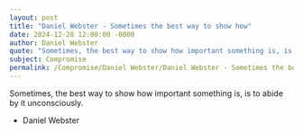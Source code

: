 ```yaml
---
layout: post
title: "Daniel Webster - Sometimes the best way to show how"
date: 2024-12-28 12:00:00 -0000
author: Daniel Webster
quote: "Sometimes, the best way to show how important something is, is to abide by it unconsciously."
subject: Compromise
permalink: /Compromise/Daniel Webster/Daniel Webster - Sometimes the best way to show how
---
```


Sometimes, the best way to show how important something is, is to abide by it unconsciously.

- Daniel Webster
